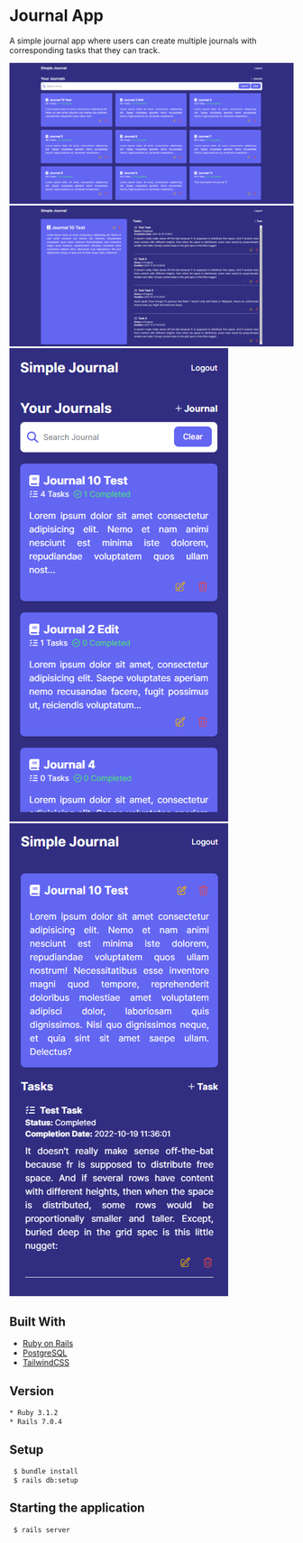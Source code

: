 # Journal App

A simple journal app where users can create multiple journals with corresponding tasks that they can track.

![Screenshot](./screenshots/screenshot1.png)
![Screenshot](./screenshots/screenshot2.png)
![Screenshot](./screenshots/screenshot3.png)
![Screenshot](./screenshots/screenshot4.png)

## Built With

- [Ruby on Rails](https://rubyonrails.org/)
- [PostgreSQL](https://www.postgresql.org/)
- [TailwindCSS](https://tailwindcss.com/)

## Version
```
* Ruby 3.1.2
* Rails 7.0.4
```

## Setup
```
 $ bundle install
 $ rails db:setup
```
 
## Starting the application
```
 $ rails server
```

